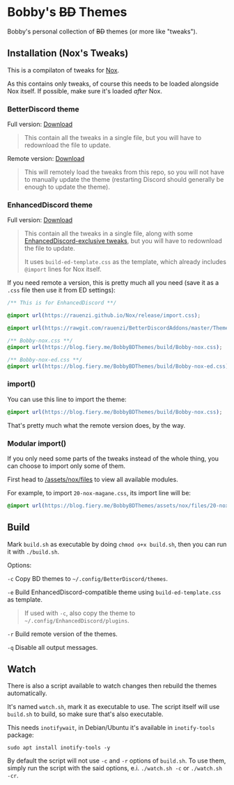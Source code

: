 # Bobby's ~~BD~~ Themes

Bobby's personal collection of ~~BD~~ themes (or more like "tweaks").

## Installation (Nox's Tweaks)

This is a compilaton of tweaks for [Nox](https://github.com/rauenzi/Nox).

As this contains only tweaks, of course this needs to be loaded alongside Nox itself. If possible, make sure it's loaded *after* Nox.

### BetterDiscord theme

Full version: [Download](https://blog.fiery.me/BobbyBDThemes/build/Bobby-nox.theme.css)
> This contain all the tweaks in a single file, but you will have to redownload the file to update.

Remote version: [Download](https://blog.fiery.me/BobbyBDThemes/build/Bobby-nox.remote.theme.css)
> This will remotely load the tweaks from this repo, so you will not have to manually update the theme (restarting Discord should generally be enough to update the theme).

### EnhancedDiscord theme

Full version: [Download](https://blog.fiery.me/BobbyBDThemes/build/Bobby-nox.ed.css)
> This contain all the tweaks in a single file, along with some [EnhancedDiscord-exclusive tweaks](https://github.com/BobbyWibowo/BobbyBDThemes/tree/master/assets/nox-ed/files), but you will have to redownload the file to update.
>
> It uses `build-ed-template.css` as the template, which already includes `@import` lines for Nox itself.

If you need remote a version, this is pretty much all you need (save it as a `.css` file then use it from ED settings):

```css
/** This is for EnhancedDiscord **/

@import url(https://rauenzi.github.io/Nox/release/import.css);

@import url(https://rawgit.com/rauenzi/BetterDiscordAddons/master/Themes/RadialStatus/import/RadialStatus.css);

/** Bobby-nox.css **/
@import url(https://blog.fiery.me/BobbyBDThemes/build/Bobby-nox.css);

/** Bobby-nox-ed.css **/
@import url(https://blog.fiery.me/BobbyBDThemes/build/Bobby-nox-ed.css);
```

### import()

You can use this line to import the theme:

```css
@import url(https://blog.fiery.me/BobbyBDThemes/build/Bobby-nox.css);
```

That's pretty much what the remote version does, by the way.

### Modular import()

If you only need some parts of the tweaks instead of the whole thing, you can choose to import only some of them.

First head to [/assets/nox/files](https://github.com/BobbyWibowo/BobbyBDThemes/tree/master/assets/nox/files) to view all available modules.

For example, to import `20-nox-magane.css`, its import line will be:

```css
@import url(https://blog.fiery.me/BobbyBDThemes/assets/nox/files/20-nox-magane.css);
```

## Build

Mark `build.sh` as executable by doing `chmod o+x build.sh`, then you can run it with `./build.sh`.

Options:

`-c` Copy BD themes to `~/.config/BetterDiscord/themes`.

`-e` Build EnhancedDiscord-compatible theme using `build-ed-template.css` as template.
> If used with `-c`, also copy the theme to `~/.config/EnhancedDiscord/plugins`.

`-r` Build remote version of the themes.

`-q` Disable all output messages.

## Watch

There is also a script available to watch changes then rebuild the themes automatically.

It's named `watch.sh`, mark it as executable to use. The script itself will use `build.sh` to build, so make sure that's also executable.

This needs `inotifywait`, in Debian/Ubuntu it's available in `inotify-tools` package:

```shell
sudo apt install inotify-tools -y
```

By default the script will not use `-c` and `-r` options of `build.sh`. To use them, simply run the script with the said options, e.i. `./watch.sh -c` or `./watch.sh -cr`.
